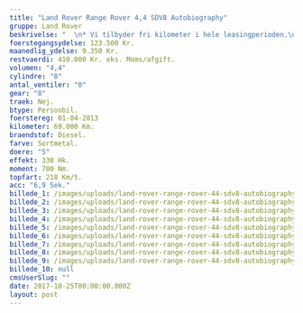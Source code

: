 ```yaml
---
title: "Land Rover Range Rover 4,4 SDV8 Autobiography"
gruppe: Land Rover
beskrivelse: "  \n* Vi tilbyder fri kilometer i hele leasingperioden.\n\n * Cap Approved Garantiforsikring i hele leasingperioden. (valgfri)\n\n * Vi tilbyder kaskoforsikring på alle vores biler\n\n * Sæson, split/deleleasing og erhvervsleasing – vi har hele paletten.\n\n * Du vælger selv perioden: 6, 12, 24 eller 36 måneder.\n\n * Har vi ikke bilen på lager, dedikere vi os til at finde den helt rigtige og står for importen.\n___________________________\n\n https://www.bilbasen.dk/find-en-forhandler/bilforhandler-capleasing-aps-id11837\n\n"
foerstegangsydelse: 123.500 Kr.
maanedlig_ydelse: 9.350 Kr.
restvaerdi: 410.000 Kr. eks. Moms/afgift.
volumen: "4,4"
cylindre: "8"
antal_ventiler: "0"
gear: "8"
traek: Nej.
btype: Personbil.
foerstereg: 01-04-2013
kilometer: 69.000 Km.
braendstof: Diesel.
farve: Sortmetal.
doere: "5"
effekt: 330 Hk.
moment: 700 Nm.
topfart: 218 Km/t.
acc: "6,9 Sek."
billede_1: /images/uploads/land-rover-range-rover-44-sdv8-autobiography/l1.jpg
billede_2: /images/uploads/land-rover-range-rover-44-sdv8-autobiography/2l.jpg
billede_3: /images/uploads/land-rover-range-rover-44-sdv8-autobiography/3l.jpg
billede_4: /images/uploads/land-rover-range-rover-44-sdv8-autobiography/4l.jpg
billede_5: /images/uploads/land-rover-range-rover-44-sdv8-autobiography/5l.jpg
billede_6: /images/uploads/land-rover-range-rover-44-sdv8-autobiography/6l.jpg
billede_7: /images/uploads/land-rover-range-rover-44-sdv8-autobiography/7l.jpg
billede_8: /images/uploads/land-rover-range-rover-44-sdv8-autobiography/8l.jpg
billede_9: /images/uploads/land-rover-range-rover-44-sdv8-autobiography/9l.jpg
billede_10: null
cmsUserSlug: ""
date: 2017-10-25T00:00:00.000Z
layout: post
---
```


